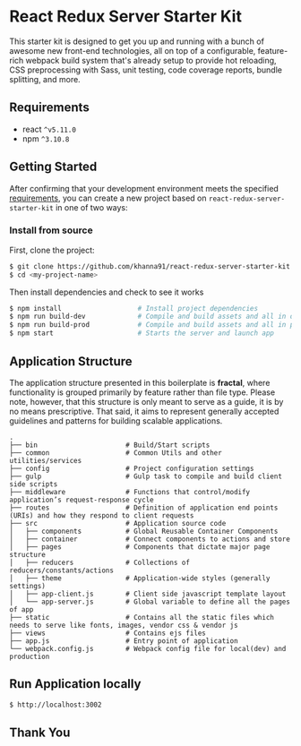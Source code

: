 React Redux Server Starter Kit
=========

This starter kit is designed to get you up and running with a bunch of awesome new front-end technologies, all on top of a configurable, feature-rich webpack build system that's already setup to provide hot reloading, CSS preprocessing with Sass, unit testing, code coverage reports, bundle splitting, and more.

## Requirements
* react `^v5.11.0`
* npm `^3.10.8`

## Getting Started

After confirming that your development environment meets the specified [requirements](#requirements), you can create a new project based on `react-redux-server-starter-kit` in one of two ways:

### Install from source

First, clone the project:

```bash
$ git clone https://github.com/khanna91/react-redux-server-starter-kit <my-project-name>
$ cd <my-project-name>
```

Then install dependencies and check to see it works

```bash
$ npm install                   # Install project dependencies
$ npm run build-dev             # Compile and build assets and all in dev mode
$ npm run build-prod            # Compile and build assets and all in prod mode
$ npm start                     # Starts the server and launch app
```

## Application Structure

The application structure presented in this boilerplate is **fractal**, where functionality is grouped primarily by feature rather than file type. Please note, however, that this structure is only meant to serve as a guide, it is by no means prescriptive. That said, it aims to represent generally accepted guidelines and patterns for building scalable applications.

```
.
├── bin                      # Build/Start scripts
├── common                   # Common Utils and other utilities/services
├── config                   # Project configuration settings
├── gulp                     # Gulp task to compile and build client side scripts
├── middleware               # Functions that control/modify application’s request-response cycle
├── routes                   # Definition of application end points (URIs) and how they respond to client requests
├── src                      # Application source code
│   ├── components           # Global Reusable Container Components
│   ├── container            # Connect components to actions and store
│   ├── pages                # Components that dictate major page structure
│   ├── reducers             # Collections of reducers/constants/actions
│   ├── theme                # Application-wide styles (generally settings)
│   ├── app-client.js        # Client side javascript template layout
│   └── app-server.js        # Global variable to define all the pages of app
├── static                   # Contains all the static files which needs to serve like fonts, images, vendor css & vendor js
├── views                    # Contains ejs files
├── app.js                   # Entry point of application
└── webpack.config.js        # Webpack config file for local(dev) and production
```

## Run Application locally

```bash
$ http://localhost:3002
```

## Thank You

